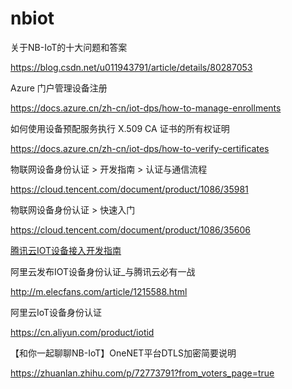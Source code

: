# nbiot


关于NB-IoT的十大问题和答案

https://blog.csdn.net/u011943791/article/details/80287053


Azure 门户管理设备注册

https://docs.azure.cn/zh-cn/iot-dps/how-to-manage-enrollments


如何使用设备预配服务执行 X.509 CA 证书的所有权证明

https://docs.azure.cn/zh-cn/iot-dps/how-to-verify-certificates


物联网设备身份认证 > 开发指南 > 认证与通信流程

https://cloud.tencent.com/document/product/1086/35981


 物联网设备身份认证 > 快速入门
 
https://cloud.tencent.com/document/product/1086/35606

[腾讯云IOT设备接入开发指南](https://github.com/tencentyun/qcloud-documents/tree/master/product/%E7%89%A9%E8%81%94%E7%BD%91/%E7%89%A9%E8%81%94%E7%BD%91%E8%AE%BE%E5%A4%87%E8%BA%AB%E4%BB%BD%E8%AE%A4%E8%AF%81)

阿里云发布IOT设备身份认证_与腾讯云必有一战

http://m.elecfans.com/article/1215588.html

阿里云IoT设备身份认证

https://cn.aliyun.com/product/iotid


【和你一起聊聊NB-IoT】OneNET平台DTLS加密简要说明

https://zhuanlan.zhihu.com/p/72773791?from_voters_page=true

